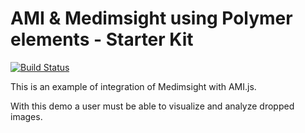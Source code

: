 # AMI & Medimsight using Polymer elements - Starter Kit

[![Build Status](https://travis-ci.org/MedimSight/ami-medimsight.svg?branch=master)](https://travis-ci.org/MedimSight/ami-medimsight)

This is an example of integration of Medimsight with AMI.js. 

With this demo a user must be able to visualize and analyze dropped images.